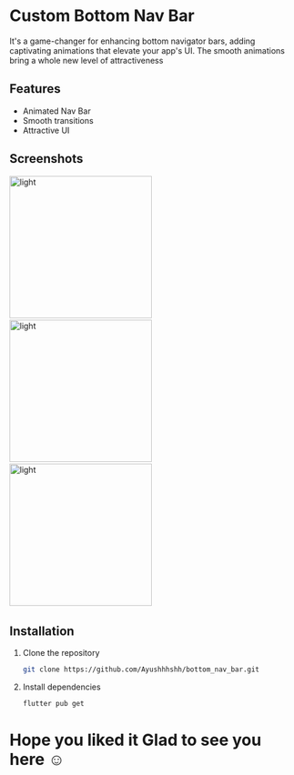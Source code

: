 # Custom Bottom Nav Bar

It's a game-changer for enhancing bottom navigator bars, adding captivating animations that elevate your app's UI. The smooth animations bring a whole new level of attractiveness

## Features

- Animated Nav Bar
- Smooth transitions
- Attractive UI
  
## Screenshots

<img src="https://github.com/Ayushhhshh/bottom_nav_bar/assets/120326710/8fce7da3-afcb-4e2e-997d-cac9c8f3cde2" alt="light" width="250">&nbsp;&nbsp;&nbsp;&nbsp;
<img src="https://github.com/Ayushhhshh/bottom_nav_bar/assets/120326710/c14f7cd7-780d-4173-b1ad-56d79d008ec8" alt="light" width="250">&nbsp;&nbsp;&nbsp;&nbsp;
<img src="https://github.com/Ayushhhshh/bottom_nav_bar/assets/120326710/850723a3-e578-4fa0-b2f7-7080dacb0ca4" alt="light" width="250">&nbsp;&nbsp;&nbsp;&nbsp;

## Installation

1. Clone the repository
   
   ```bash
   git clone https://github.com/Ayushhhshh/bottom_nav_bar.git
   ```
2. Install dependencies

   ```bash
   flutter pub get
   ```

# Hope you liked it Glad to see you here ☺️
